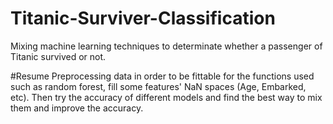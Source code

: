 # Titanic-Surviver-Classification
Mixing machine learning techniques to determinate whether a passenger of Titanic survived or not.

#Resume 
Preprocessing data in order to be fittable for the functions used such as random forest, fill some features' NaN spaces (Age, Embarked, etc).
Then try the accuracy of different models and find the best way to mix them and improve the accuracy. 
